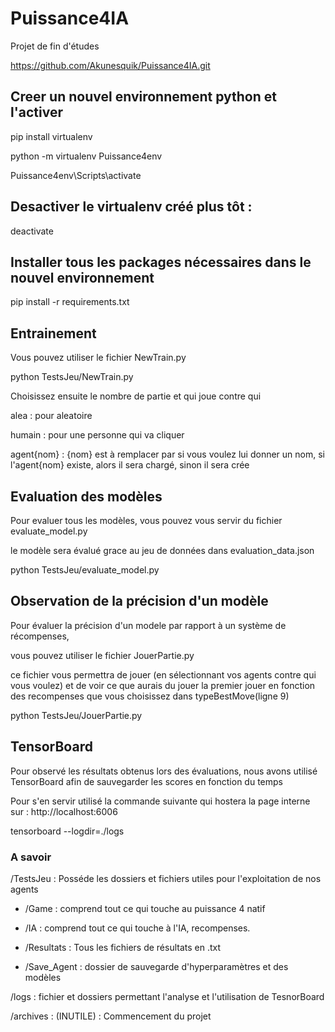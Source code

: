 # Puissance4IA

Projet de fin d'études

https://github.com/Akunesquik/Puissance4IA.git

  
## Creer un nouvel environnement python et l'activer

pip install virtualenv

python -m virtualenv Puissance4env 

Puissance4env\Scripts\activate

  
## Desactiver le virtualenv créé plus tôt : 

deactivate

  
## Installer tous les packages nécessaires dans le nouvel environnement

pip install -r requirements.txt
  
## Entrainement

Vous pouvez utiliser le fichier NewTrain.py

python TestsJeu/NewTrain.py


Choisissez ensuite le nombre de partie et qui joue contre qui

alea : pour aleatoire

humain : pour une personne qui va cliquer

agent{nom} : {nom} est à remplacer par si vous voulez lui donner un nom, si l'agent{nom} existe, alors il sera chargé, sinon il sera crée

  
## Evaluation des modèles

Pour evaluer tous les modèles, vous pouvez vous servir du fichier evaluate_model.py

le modèle sera évalué grace au jeu de données dans evaluation_data.json

python TestsJeu/evaluate_model.py

  
## Observation de la précision d'un modèle

Pour évaluer la précision d'un modele par rapport à un système de récompenses,

vous pouvez utiliser le fichier JouerPartie.py

ce fichier vous permettra de jouer (en sélectionnant vos agents contre qui vous voulez) et de voir ce que aurais du jouer la premier jouer en fonction des recompenses que vous choisissez dans typeBestMove(ligne 9)
  
python TestsJeu/JouerPartie.py

  
## TensorBoard

Pour observé les résultats obtenus lors des évaluations, nous avons utilisé TensorBoard afin de sauvegarder les scores en fonction du temps

Pour s'en servir utilisé la commande suivante qui hostera la page interne sur : http://localhost:6006
  
tensorboard --logdir=./logs


### A savoir

/TestsJeu : Posséde les dossiers et fichiers utiles pour l'exploitation de nos agents

- /Game : comprend tout ce qui touche au puissance 4 natif

- /IA : comprend tout ce qui touche à l'IA, recompenses.

- /Resultats : Tous les fichiers de résultats en .txt

- /Save_Agent : dossier de sauvegarde d'hyperparamètres et des modèles

/logs : fichier et dossiers permettant l'analyse et l'utilisation de TesnorBoard

/archives : (INUTILE) : Commencement du projet



